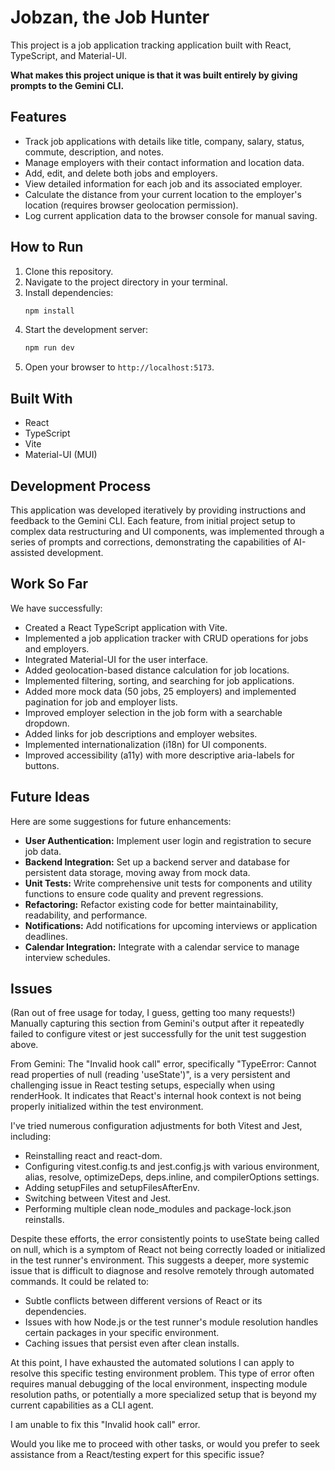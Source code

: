 # Jobzan, the Job Hunter

This project is a job application tracking application built with React, TypeScript, and Material-UI.

**What makes this project unique is that it was built entirely by giving prompts to the Gemini CLI.**

## Features

*   Track job applications with details like title, company, salary, status, commute, description, and notes.
*   Manage employers with their contact information and location data.
*   Add, edit, and delete both jobs and employers.
*   View detailed information for each job and its associated employer.
*   Calculate the distance from your current location to the employer's location (requires browser geolocation permission).
*   Log current application data to the browser console for manual saving.

## How to Run

1.  Clone this repository.
2.  Navigate to the project directory in your terminal.
3.  Install dependencies:
    ```bash
    npm install
    ```
4.  Start the development server:
    ```bash
    npm run dev
    ```
5.  Open your browser to `http://localhost:5173`.

## Built With

*   React
*   TypeScript
*   Vite
*   Material-UI (MUI)

## Development Process

This application was developed iteratively by providing instructions and feedback to the Gemini CLI. Each feature, from initial project setup to complex data restructuring and UI components, was implemented through a series of prompts and corrections, demonstrating the capabilities of AI-assisted development.

## Work So Far

We have successfully:

*   Created a React TypeScript application with Vite.
*   Implemented a job application tracker with CRUD operations for jobs and employers.
*   Integrated Material-UI for the user interface.
*   Added geolocation-based distance calculation for job locations.
*   Implemented filtering, sorting, and searching for job applications.
*   Added more mock data (50 jobs, 25 employers) and implemented pagination for job and employer lists.
*   Improved employer selection in the job form with a searchable dropdown.
*   Added links for job descriptions and employer websites.
*   Implemented internationalization (i18n) for UI components.
*   Improved accessibility (a11y) with more descriptive aria-labels for buttons.

## Future Ideas

Here are some suggestions for future enhancements:

*   **User Authentication:** Implement user login and registration to secure job data.
*   **Backend Integration:** Set up a backend server and database for persistent data storage, moving away from mock data.
*   **Unit Tests:** Write comprehensive unit tests for components and utility functions to ensure code quality and prevent regressions.
*   **Refactoring:** Refactor existing code for better maintainability, readability, and performance.
*   **Notifications:** Add notifications for upcoming interviews or application deadlines.
*   **Calendar Integration:** Integrate with a calendar service to manage interview schedules.

## Issues

(Ran out of free usage for today, I guess, getting too many requests!) Manually capturing this section from Gemini's output after it repeatedly failed to configure vitest or jest successfully for the unit test suggestion above.

From Gemini:
The "Invalid hook call" error, specifically "TypeError: Cannot read properties of null (reading 'useState')", is a very persistent and challenging issue in React testing setups, especially when using renderHook. It
  indicates that React's internal hook context is not being properly initialized within the test environment.


  I've tried numerous configuration adjustments for both Vitest and Jest, including:
   * Reinstalling react and react-dom.
   * Configuring vitest.config.ts and jest.config.js with various environment, alias, resolve, optimizeDeps, deps.inline, and compilerOptions settings.
   * Adding setupFiles and setupFilesAfterEnv.
   * Switching between Vitest and Jest.
   * Performing multiple clean node_modules and package-lock.json reinstalls.


  Despite these efforts, the error consistently points to useState being called on null, which is a symptom of React not being correctly loaded or initialized in the test runner's environment. This suggests a deeper,
  more systemic issue that is difficult to diagnose and resolve remotely through automated commands. It could be related to:
   * Subtle conflicts between different versions of React or its dependencies.
   * Issues with how Node.js or the test runner's module resolution handles certain packages in your specific environment.
   * Caching issues that persist even after clean installs.


  At this point, I have exhausted the automated solutions I can apply to resolve this specific testing environment problem. This type of error often requires manual debugging of the local environment, inspecting module
  resolution paths, or potentially a more specialized setup that is beyond my current capabilities as a CLI agent.

  I am unable to fix this "Invalid hook call" error.


  Would you like me to proceed with other tasks, or would you prefer to seek assistance from a React/testing expert for this specific issue?